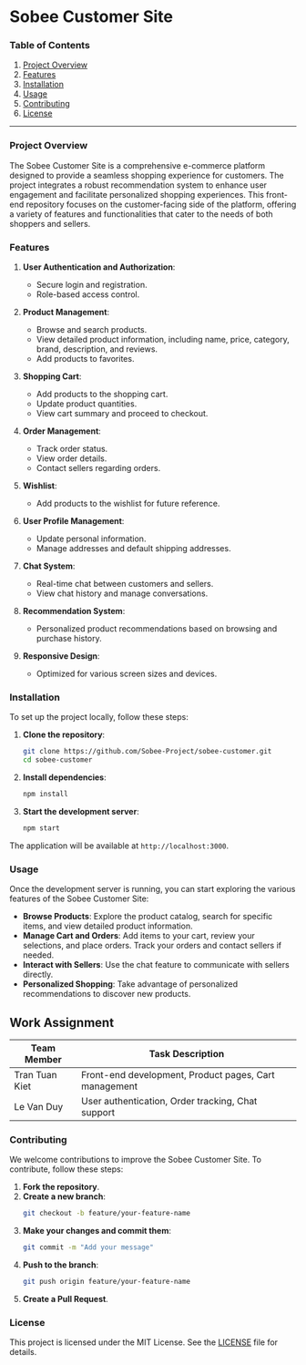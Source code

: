 # Sobee Customer Site

### Table of Contents

1. [Project Overview](#project-overview)
2. [Features](#features)
3. [Installation](#installation)
4. [Usage](#usage)
5. [Contributing](#contributing)
6. [License](#license)

---

### Project Overview

The Sobee Customer Site is a comprehensive e-commerce platform designed to provide a seamless shopping experience for customers. The project integrates a robust recommendation system to enhance user engagement and facilitate personalized shopping experiences. This front-end repository focuses on the customer-facing side of the platform, offering a variety of features and functionalities that cater to the needs of both shoppers and sellers.

### Features

1. **User Authentication and Authorization**:

   - Secure login and registration.
   - Role-based access control.

2. **Product Management**:

   - Browse and search products.
   - View detailed product information, including name, price, category, brand, description, and reviews.
   - Add products to favorites.

3. **Shopping Cart**:

   - Add products to the shopping cart.
   - Update product quantities.
   - View cart summary and proceed to checkout.

4. **Order Management**:

   - Track order status.
   - View order details.
   - Contact sellers regarding orders.

5. **Wishlist**:

   - Add products to the wishlist for future reference.

6. **User Profile Management**:

   - Update personal information.
   - Manage addresses and default shipping addresses.

7. **Chat System**:

   - Real-time chat between customers and sellers.
   - View chat history and manage conversations.

8. **Recommendation System**:

   - Personalized product recommendations based on browsing and purchase history.

9. **Responsive Design**:
   - Optimized for various screen sizes and devices.

### Installation

To set up the project locally, follow these steps:

1. **Clone the repository**:

   ```bash
   git clone https://github.com/Sobee-Project/sobee-customer.git
   cd sobee-customer
   ```

2. **Install dependencies**:

   ```bash
   npm install
   ```

3. **Start the development server**:
   ```bash
   npm start
   ```

The application will be available at `http://localhost:3000`.

### Usage

Once the development server is running, you can start exploring the various features of the Sobee Customer Site:

- **Browse Products**: Explore the product catalog, search for specific items, and view detailed product information.
- **Manage Cart and Orders**: Add items to your cart, review your selections, and place orders. Track your orders and contact sellers if needed.
- **Interact with Sellers**: Use the chat feature to communicate with sellers directly.
- **Personalized Shopping**: Take advantage of personalized recommendations to discover new products.

## Work Assignment

| Team Member    | Task Description                                      |
| -------------- | ----------------------------------------------------- |
| Tran Tuan Kiet | Front-end development, Product pages, Cart management |
| Le Van Duy     | User authentication, Order tracking, Chat support     |

### Contributing

We welcome contributions to improve the Sobee Customer Site. To contribute, follow these steps:

1. **Fork the repository**.
2. **Create a new branch**:
   ```bash
   git checkout -b feature/your-feature-name
   ```
3. **Make your changes and commit them**:
   ```bash
   git commit -m "Add your message"
   ```
4. **Push to the branch**:
   ```bash
   git push origin feature/your-feature-name
   ```
5. **Create a Pull Request**.

### License

This project is licensed under the MIT License. See the [LICENSE](LICENSE) file for details.
